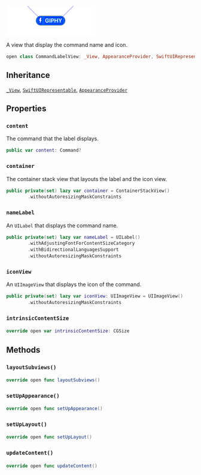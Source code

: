 ![CommandLabelView](../../../../../assets/CommandLabelView_documentation.default-light.png)

A view that display the command name and icon.

``` swift
open class CommandLabelView: _View, AppearanceProvider, SwiftUIRepresentable 
```

## Inheritance

[`_View`](../_View), [`SwiftUIRepresentable`](../SwiftUIRepresentable), [`AppearanceProvider`](../../Utils/AppearanceProvider)

## Properties

### `content`

The command that the label displays.

``` swift
public var content: Command? 
```

### `container`

The container stack view that layouts the label and the icon view.

``` swift
public private(set) lazy var container = ContainerStackView()
        .withoutAutoresizingMaskConstraints
```

### `nameLabel`

An `UILabel` that displays the command name.

``` swift
public private(set) lazy var nameLabel = UILabel()
        .withAdjustingFontForContentSizeCategory
        .withBidirectionalLanguagesSupport
        .withoutAutoresizingMaskConstraints
```

### `iconView`

An `UIImageView` that displays the icon of the command.

``` swift
public private(set) lazy var iconView: UIImageView = UIImageView()
        .withoutAutoresizingMaskConstraints
```

### `intrinsicContentSize`

``` swift
override open var intrinsicContentSize: CGSize 
```

## Methods

### `layoutSubviews()`

``` swift
override open func layoutSubviews() 
```

### `setUpAppearance()`

``` swift
override open func setUpAppearance() 
```

### `setUpLayout()`

``` swift
override open func setUpLayout() 
```

### `updateContent()`

``` swift
override open func updateContent() 
```

